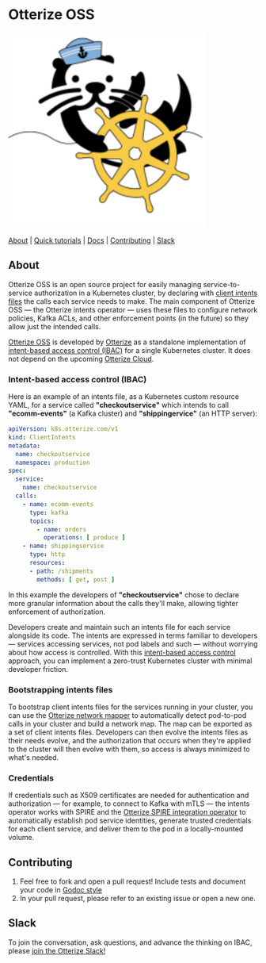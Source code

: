 # Otterize OSS

![Otter Manning Helm](./otterhelm.png)


[About](#about) | [Quick tutorials](https://docs.otterize.com/quick-tutorials/) | [Docs](https://docs.otterize.com) | [Contributing](#contributing) | [Slack](#slack)

## About
Otterize OSS is an open source project for easily managing service-to-service authorization in a Kubernetes cluster, by declaring with [client intents files](https://otterize.com/ibac) the calls each service needs to make. The main component of Otterize OSS &mdash; the Otterize intents operator &mdash; uses these files to configure network policies, Kafka ACLs, and other enforcement points (in the future) so they allow just the intended calls. 

[Otterize OSS](https://otterize.com/oss) is developed by [Otterize](https://otterize.com) as a standalone implementation of [intent-based access control (IBAC)](https://otterize.com/ibac) for a single Kubernetes cluster. It does not depend on the upcoming [Otterize Cloud](https://otterize.com/product).

### Intent-based access control (IBAC)

Here is an example of an intents file, as a Kubernetes custom resource YAML, for a service called **"checkoutservice"** which intends to call **"ecomm-events"** (a Kafka cluster) and **"shippingervice"** (an HTTP server):
```yaml
apiVersion: k8s.otterize.com/v1
kind: ClientIntents
metadata:
  name: checkoutservice
  namespace: production
spec:
  service:
    name: checkoutservice
  calls:
    - name: ecomm-events
      type: kafka
      topics: 
        - name: orders
          operations: [ produce ]
    - name: shippingservice
      type: http
      resources:
      - path: /shipments
        methods: [ get, post ]
```
In this example the developers of **"checkoutservice"** chose to declare more granular information about the calls they'll make, allowing tighter enforcement of authorization.

Developers create and maintain such an intents file for each service alongside its code. The intents are expressed in terms familiar to developers &mdash; services accessing services, not pod labels and such &mdash; without worrying about how access is controlled. 
With this [intent-based access control](https://otterize.com/ibac) approach, you can implement a zero-trust Kubernetes cluster with minimal developer friction.

### Bootstrapping intents files

To bootstrap client intents files for the services running in your cluster, you can use the [Otterize network mapper](https://github.com/otterize/network-mapper) to automatically detect pod-to-pod calls in your cluster and build a network map. The map can be exported as a set of client intents files. Developers can then evolve the intents files as their needs evolve, and the authorization that occurs when they're applied to the cluster will then evolve with them, so access is always minimized to what's needed.

### Credentials

If credentials such as X509 certificates are needed for authentication and authorization &mdash; for example, to connect to Kafka with mTLS &mdash; the intents operator works with SPIRE and the [Otterize SPIRE integration operator](https://github.com/otterize/spire-integration-operator) to automatically establish pod service identities, generate trusted credentials for each client service, and deliver them to the pod in a locally-mounted volume.


## Contributing
1. Feel free to fork and open a pull request! Include tests and document your code in [Godoc style](https://go.dev/blog/godoc)
2. In your pull request, please refer to an existing issue or open a new one.

## Slack

To join the conversation, ask questions, and advance the thinking on IBAC, please [join the Otterize Slack!](https://joinslack.otterize.com)
